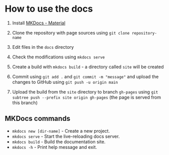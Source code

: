 # How to use the docs

1. Install [MKDocs - Material](https://squidfunk.github.io/mkdocs-material/getting-started/)

2. Clone the repository with page sources using `git clone repository-name`

3. Edit files in the `docs` directory

4. Check the modifications using `mkdocs serve`

5. Create a build with `mkdocs build` - a directory called `site` will be created

6. Commit using `git add .` and `git commit -m "message"` and upload the changes to GitHub using `git push -u origin main`

7. Upload the build from the `site` directory to branch `gh-pages` using `git subtree push --prefix site origin gh-pages` (the page is served from this branch)

## MKDocs commands

- `mkdocs new [dir-name]` - Create a new project.
- `mkdocs serve` - Start the live-reloading docs server.
- `mkdocs build` - Build the documentation site.
- `mkdocs -h` - Print help message and exit.
